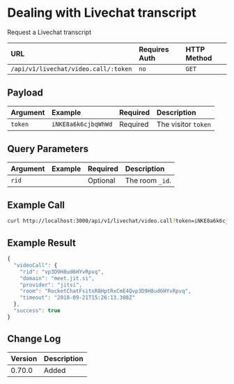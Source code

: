 # Dealing with Livechat transcript

Request a Livechat transcript

| URL | Requires Auth | HTTP Method |
| :--- | :--- | :--- |
| `/api/v1/livechat/video.call/:token` | `no` | `GET` |

## Payload

| Argument | Example | Required | Description |
| :--- | :--- | :--- | :--- |
| `token` | `iNKE8a6k6cjbqWhWd` | Required | The visitor `token` |

## Query Parameters

| Argument | Example | Required | Description |
| :--- | :--- | :--- | :--- |
| `rid` |  | Optional | The room `_id`. |

## Example Call

```bash
curl http://localhost:3000/api/v1/livechat/video.call?token=iNKE8a6k6cjbqWhWd
```

## Example Result

```javascript
{
  "videoCall": {
    "rid": "vp3D9H8ud6HYvRpvq",
    "domain": "meet.jit.si",
    "provider": "jitsi",
    "room": "RocketChatFsitsR8HptRxCmE4Qvp3D9H8ud6HYvRpvq",
    "timeout": "2018-09-21T15:26:13.308Z"
  },
  "success": true
}
```

## Change Log

| Version | Description |
| :--- | :--- |
| 0.70.0 | Added |

